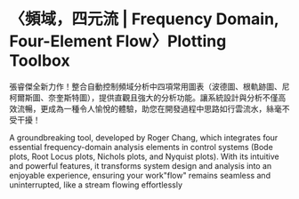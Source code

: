 # 〈頻域，四元流 | Frequency Domain, Four-Element Flow〉Plotting Toolbox
張睿傑全新力作！整合自動控制頻域分析中四項常用圖表（波德圖、根軌跡圖、尼柯爾斯圖、奈奎斯特圖），提供直觀且強大的分析功能。讓系統設計與分析不僅高效流暢，更成為一種令人愉悅的體驗，助您在開發過程中思路如行雲流水，絲毫不受干擾！

A groundbreaking tool, developed by Roger Chang, which integrates four essential frequency-domain analysis elements in control systems (Bode plots, Root Locus plots, Nichols plots, and Nyquist plots). With its intuitive and powerful features, it transforms system design and analysis into an enjoyable experience, ensuring your work"flow" remains seamless and uninterrupted, like a stream flowing effortlessly
